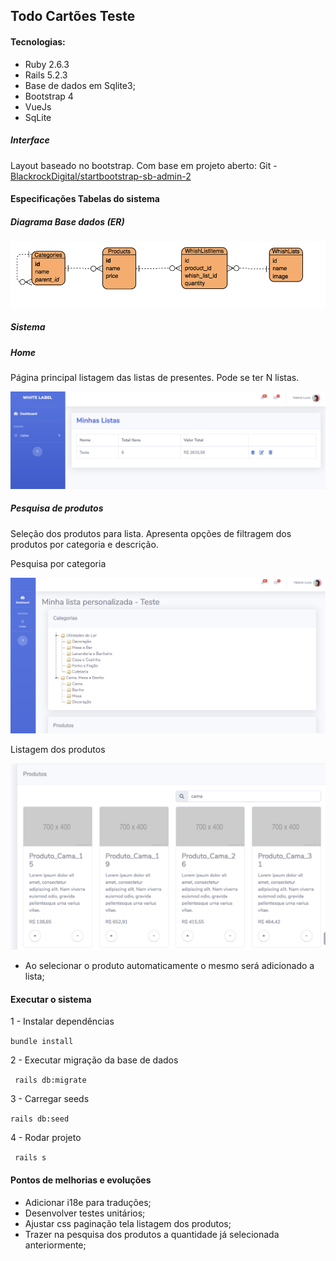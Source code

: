 
## Todo Cartões Teste

  
#### Tecnologias:

- Ruby 2.6.3
- Rails 5.2.3
- Base de dados em Sqlite3;
- Bootstrap 4
- VueJs
- SqLite


##### Interface

Layout baseado no bootstrap. Com base em projeto aberto: Git - [BlackrockDigital/startbootstrap-sb-admin-2](https://github.com/BlackrockDigital/startbootstrap-sb-admin-2)


#### Especificações Tabelas do sistema

##### Diagrama Base dados (ER)

![ER!](/assets/er.png)

##### Sistema

##### Home

Página principal listagem das listas de presentes. Pode se ter N listas.

![ER!](/assets/tela_home.png)


##### Pesquisa de produtos

Seleção dos produtos para lista. Apresenta opções de filtragem dos produtos por categoria e descrição.

 
Pesquisa por categoria

![ER!](/assets/tela_pesquisa_produtos.png)

Listagem dos produtos

![ER!](/assets/pesquisa_produtos_2.png)

* Ao selecionar o produto automaticamente o mesmo será adicionado a lista;

 
#### Executar o sistema

1 - Instalar dependências

``` bundle install ```

2 - Executar migração da base de dados

``` rails db:migrate``` 

3 - Carregar seeds

``` rails db:seed ``` 

4 - Rodar projeto

```  rails s ``` 

  
#### Pontos de melhorias e evoluções

- Adicionar i18e para traduções;
- Desenvolver testes unitários;
- Ajustar css paginação tela listagem dos produtos;
- Trazer na pesquisa dos produtos a quantidade já selecionada anteriormente;
